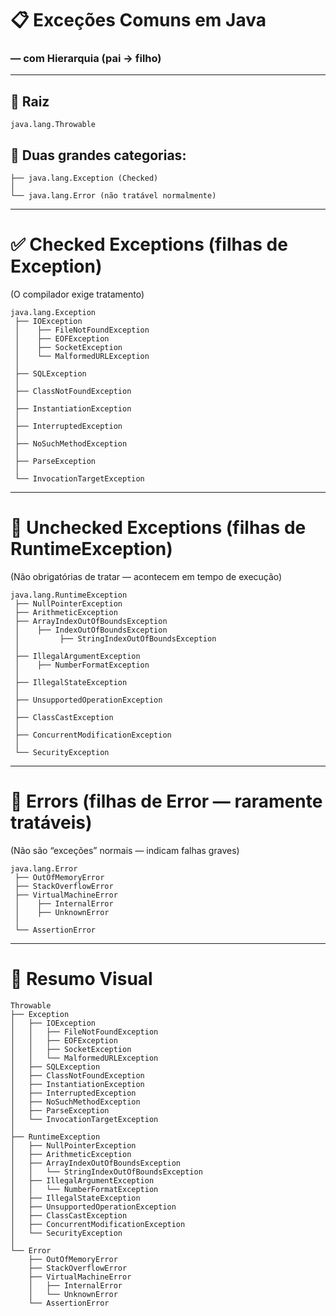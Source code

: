 # 📋 Exceções Comuns em Java

### — com Hierarquia (pai → filho)

---

## 🔷 Raiz

```
java.lang.Throwable
```

## 🔷 Duas grandes categorias:

```
├── java.lang.Exception (Checked)
│
└── java.lang.Error (não tratável normalmente)
```

---

# ✅ Checked Exceptions (filhas de Exception)

(O compilador exige tratamento)

```
java.lang.Exception
 ├── IOException
 │    ├── FileNotFoundException
 │    ├── EOFException
 │    ├── SocketException
 │    └── MalformedURLException
 │
 ├── SQLException
 │
 ├── ClassNotFoundException
 │
 ├── InstantiationException
 │
 ├── InterruptedException
 │
 ├── NoSuchMethodException
 │
 ├── ParseException
 │
 └── InvocationTargetException
```

---

# 🔷 Unchecked Exceptions (filhas de RuntimeException)

(Não obrigatórias de tratar — acontecem em tempo de execução)

```
java.lang.RuntimeException
 ├── NullPointerException
 ├── ArithmeticException
 ├── ArrayIndexOutOfBoundsException
 │    ├── IndexOutOfBoundsException
 │         ├── StringIndexOutOfBoundsException
 │
 ├── IllegalArgumentException
 │    ├── NumberFormatException
 │
 ├── IllegalStateException
 │
 ├── UnsupportedOperationException
 │
 ├── ClassCastException
 │
 ├── ConcurrentModificationException
 │
 └── SecurityException
```

---

# 🚨 Errors (filhas de Error — raramente tratáveis)

(Não são “exceções” normais — indicam falhas graves)

```
java.lang.Error
 ├── OutOfMemoryError
 ├── StackOverflowError
 ├── VirtualMachineError
 │    ├── InternalError
 │    ├── UnknownError
 │
 └── AssertionError
```

---

# 📄 Resumo Visual

```
Throwable
├── Exception
│   ├── IOException
│   │   ├── FileNotFoundException
│   │   ├── EOFException
│   │   ├── SocketException
│   │   └── MalformedURLException
│   ├── SQLException
│   ├── ClassNotFoundException
│   ├── InstantiationException
│   ├── InterruptedException
│   ├── NoSuchMethodException
│   ├── ParseException
│   └── InvocationTargetException
│
├── RuntimeException
│   ├── NullPointerException
│   ├── ArithmeticException
│   ├── ArrayIndexOutOfBoundsException
│   │   └── StringIndexOutOfBoundsException
│   ├── IllegalArgumentException
│   │   └── NumberFormatException
│   ├── IllegalStateException
│   ├── UnsupportedOperationException
│   ├── ClassCastException
│   ├── ConcurrentModificationException
│   └── SecurityException
│
└── Error
    ├── OutOfMemoryError
    ├── StackOverflowError
    ├── VirtualMachineError
    │   ├── InternalError
    │   └── UnknownError
    └── AssertionError
```
